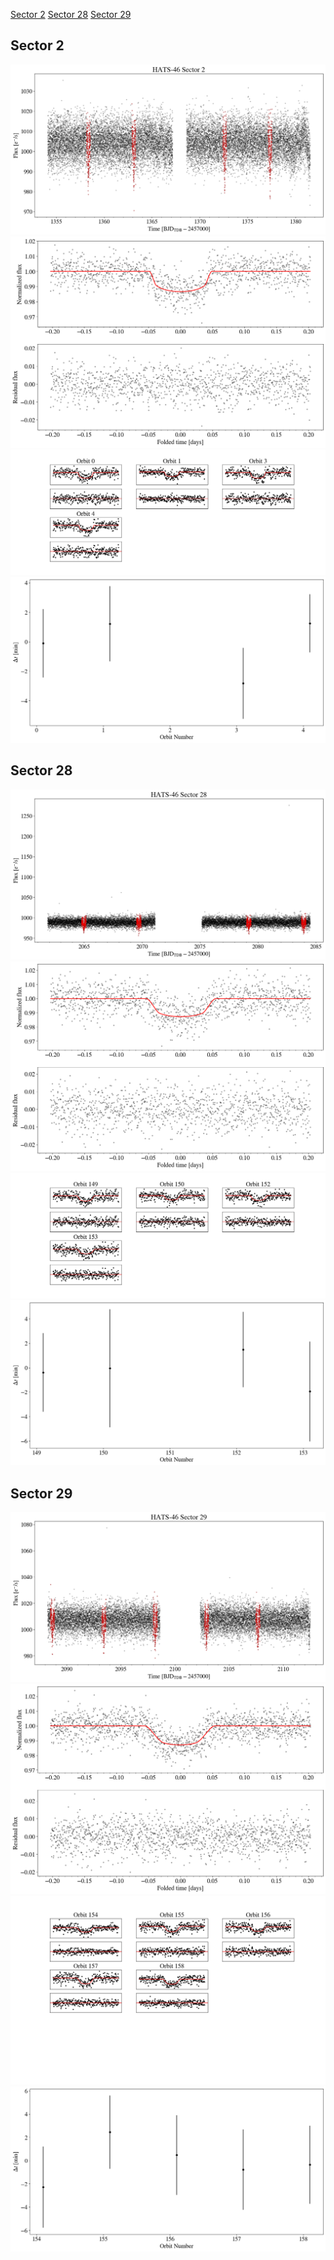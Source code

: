 [Sector 2](#sector2)
[Sector 28](#sector28)
[Sector 29](#sector29)

<a name = "sector2"></a>
## Sector 2
![alt text](/tt/HATS-46_Sector_2/HATS-46_Sector_2_a_TimeSeries.png)
![alt text](/tt/HATS-46_Sector_2/HATS-46_Sector_2_b_FoldedLightCurve.png)
![alt text](/tt/HATS-46_Sector_2/HATS-46_Sector_2_b_IndividualTransitsWithFit.png)
![alt text](/tt/HATS-46_Sector_2/HATS-46_Sector_2_c_TimingResiduals.png)

<a name = "sector28"></a>
## Sector 28
![alt text](/tt/HATS-46_Sector_28/HATS-46_Sector_28_a_TimeSeries.png)
![alt text](/tt/HATS-46_Sector_28/HATS-46_Sector_28_b_FoldedLightCurve.png)
![alt text](/tt/HATS-46_Sector_28/HATS-46_Sector_28_b_IndividualTransitsWithFit.png)
![alt text](/tt/HATS-46_Sector_28/HATS-46_Sector_28_c_TimingResiduals.png)

<a name = "sector29"></a>
## Sector 29
![alt text](/tt/HATS-46_Sector_29/HATS-46_Sector_29_a_TimeSeries.png)
![alt text](/tt/HATS-46_Sector_29/HATS-46_Sector_29_b_FoldedLightCurve.png)
![alt text](/tt/HATS-46_Sector_29/HATS-46_Sector_29_b_IndividualTransitsWithFit.png)
![alt text](/tt/HATS-46_Sector_29/HATS-46_Sector_29_c_TimingResiduals.png)

